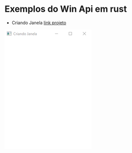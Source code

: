 # Exemplos do Win Api em rust

* Criando Janela [link projeto](./criando_janela)

![image](./imagens/janela.png)
